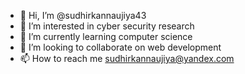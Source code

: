 - 👋 Hi, I’m @sudhirkannaujiya43
- 👀 I’m interested in cyber security research
- 🌱 I’m currently learning computer science
- 💞️ I’m looking to collaborate on web development
- 📫 How to reach me sudhirkannaujiya@yandex.com

<!---
sudhirkannaujiya43/sudhirkannaujiya43 is a ✨ special ✨ repository because its `README.md` (this file) appears on your GitHub profile.
You can click the Preview link to take a look at your changes.
--->
